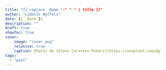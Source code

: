 ```yaml
---
title: "{{ replace .Name "-" " " | title }}"
author: "Ludovic Wyffels"
date: {{ .Date }}
description: ""
draft: true
showToc: true
cover:
    image: "cover.png"
    relative: true
    caption: Photos de [Glenn Carstens-Peters](https://unsplash.com/@glenncarstenspeters) sur [Unsplash](https://unsplash.com)
tags:
  - "post"
---
```

